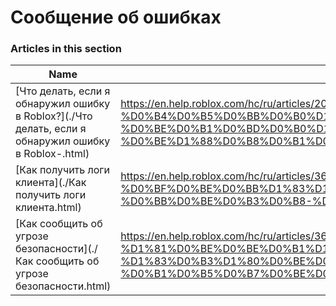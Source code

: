 # Сообщение об ошибках  
### Articles in this section
Name|URL
-|-
[Что делать, если я обнаружил ошибку в Roblox?](./Что делать, если я обнаружил ошибку в Roblox-.html) |https://en.help.roblox.com/hc/ru/articles/203312900-%D0%A7%D1%82%D0%BE-%D0%B4%D0%B5%D0%BB%D0%B0%D1%82%D1%8C-%D0%B5%D1%81%D0%BB%D0%B8-%D1%8F-%D0%BE%D0%B1%D0%BD%D0%B0%D1%80%D1%83%D0%B6%D0%B8%D0%BB-%D0%BE%D1%88%D0%B8%D0%B1%D0%BA%D1%83-%D0%B2-Roblox
[Как получить логи клиента](./Как получить логи клиента.html) |https://en.help.roblox.com/hc/ru/articles/360016022492-%D0%9A%D0%B0%D0%BA-%D0%BF%D0%BE%D0%BB%D1%83%D1%87%D0%B8%D1%82%D1%8C-%D0%BB%D0%BE%D0%B3%D0%B8-%D0%BA%D0%BB%D0%B8%D0%B5%D0%BD%D1%82%D0%B0
[Как сообщить об угрозе безопасности](./Как сообщить об угрозе безопасности.html) |https://en.help.roblox.com/hc/ru/articles/360038516512-%D0%9A%D0%B0%D0%BA-%D1%81%D0%BE%D0%BE%D0%B1%D1%89%D0%B8%D1%82%D1%8C-%D0%BE%D0%B1-%D1%83%D0%B3%D1%80%D0%BE%D0%B7%D0%B5-%D0%B1%D0%B5%D0%B7%D0%BE%D0%BF%D0%B0%D1%81%D0%BD%D0%BE%D1%81%D1%82%D0%B8